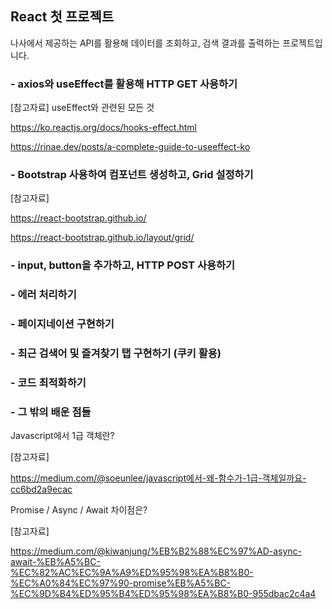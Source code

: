 ## React 첫 프로젝트

나사에서 제공하는 API를 활용해 데이터를 조회하고, 검색 결과를 출력하는 프로젝트입니다.

### - axios와 useEffect를 활용해 HTTP GET 사용하기

[참고자료] useEffect와 관련된 모든 것

https://ko.reactjs.org/docs/hooks-effect.html

https://rinae.dev/posts/a-complete-guide-to-useeffect-ko

### - Bootstrap 사용하여 컴포넌트 생성하고, Grid 설정하기

[참고자료]

https://react-bootstrap.github.io/

https://react-bootstrap.github.io/layout/grid/

### - input, button을 추가하고, HTTP POST 사용하기

### - 에러 처리하기

### - 페이지네이션 구현하기

### - 최근 검색어 및 즐겨찾기 탭 구현하기 (쿠키 활용)

### - 코드 최적화하기

### - 그 밖의 배운 점들

Javascript에서 1급 객체란?

[참고자료]

https://medium.com/@soeunlee/javascript에서-왜-함수가-1급-객체일까요-cc6bd2a9ecac

Promise / Async / Await 차이점은?

[참고자료]

https://medium.com/@kiwanjung/%EB%B2%88%EC%97%AD-async-await-%EB%A5%BC-%EC%82%AC%EC%9A%A9%ED%95%98%EA%B8%B0-%EC%A0%84%EC%97%90-promise%EB%A5%BC-%EC%9D%B4%ED%95%B4%ED%95%98%EA%B8%B0-955dbac2c4a4